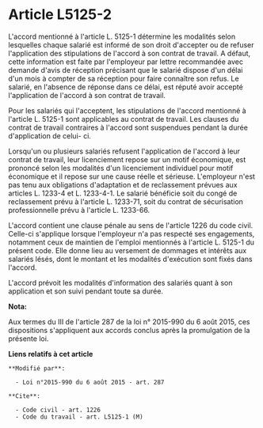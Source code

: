 # Article L5125-2

L'accord mentionné à l'article L. 5125-1 détermine les modalités selon lesquelles chaque salarié est informé de son droit
d'accepter ou de refuser l'application des stipulations de l'accord à son contrat de travail. A défaut, cette information est
faite par l'employeur par lettre recommandée avec demande d'avis de réception précisant que le salarié dispose d'un délai
d'un mois à compter de sa réception pour faire connaître son refus. Le salarié, en l'absence de réponse dans ce délai, est
réputé avoir accepté l'application de l'accord à son contrat de travail.

Pour les salariés qui l'acceptent, les stipulations de l'accord mentionné à l'article L. 5125-1 sont applicables au contrat
de travail. Les clauses du contrat de travail contraires à l'accord sont suspendues pendant la durée d'application de celui-
ci. 

Lorsqu'un ou plusieurs salariés refusent l'application de l'accord à leur contrat de travail, leur licenciement repose sur un
motif économique, est prononcé selon les modalités d'un licenciement individuel pour motif économique et il repose sur une
cause réelle et sérieuse. L'employeur n'est pas tenu aux obligations d'adaptation et de reclassement prévues aux articles L.
1233-4 et L. 1233-4-1. Le salarié bénéficie soit du congé de reclassement prévu à l'article L. 1233-71, soit du contrat de
sécurisation professionnelle prévu à l'article L. 1233-66. 

L'accord contient une clause pénale au sens de l'article 1226 du code civil. Celle-ci s'applique lorsque l'employeur n'a pas
respecté ses engagements, notamment ceux de maintien de l'emploi mentionnés à l'article L. 5125-1 du présent code. Elle donne
lieu au versement de dommages et intérêts aux salariés lésés, dont le montant et les modalités d'exécution sont fixés dans
l'accord. 

L'accord prévoit les modalités d'information des salariés quant à son application et son suivi pendant toute sa durée.

**Nota:**

Aux termes du III de l'article 287 de la loi n° 2015-990 du 6 août 2015, ces dispositions s'appliquent aux accords conclus
après la promulgation de la présente loi.

**Liens relatifs à cet article**

	**Modifié par**:

	  - Loi n°2015-990 du 6 août 2015 - art. 287

	**Cite**:

	  - Code civil - art. 1226
	  - Code du travail - art. L5125-1 (M)
